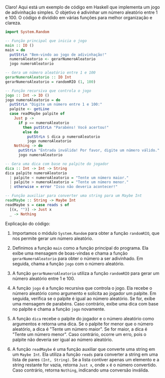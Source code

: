 Claro! Aqui está um exemplo de código em Haskell que implementa um jogo de adivinhação simples. O objetivo é adivinhar um número aleatório entre 1 e 100. O código é dividido em várias funções para melhor organização e clareza.

```haskell
import System.Random

-- Função principal que inicia o jogo
main :: IO ()
main = do
  putStrLn "Bem-vindo ao jogo de adivinhação!"
  numeroAleatorio <- gerarNumeroAleatorio
  jogo numeroAleatorio

-- Gera um número aleatório entre 1 e 100
gerarNumeroAleatorio :: IO Int
gerarNumeroAleatorio = randomRIO (1, 100)

-- Função recursiva que controla o jogo
jogo :: Int -> IO ()
jogo numeroAleatorio = do
  putStrLn "Digite um número entre 1 e 100:"
  palpite <- getLine
  case readMaybe palpite of
    Just p ->
      if p == numeroAleatorio
        then putStrLn "Parabéns! Você acertou!"
        else do
          putStrLn $ dica p numeroAleatorio
          jogo numeroAleatorio
    Nothing -> do
      putStrLn "Entrada inválida! Por favor, digite um número válido."
      jogo numeroAleatorio

-- Gera uma dica com base no palpite do jogador
dica :: Int -> Int -> String
dica palpite numeroAleatorio
  | palpite < numeroAleatorio = "Tente um número maior."
  | palpite > numeroAleatorio = "Tente um número menor."
  | otherwise = error "Isso não deveria acontecer!"

-- Função auxiliar para converter uma string para um Maybe Int
readMaybe :: String -> Maybe Int
readMaybe s = case reads s of
  [(x, "")] -> Just x
  _ -> Nothing
```

Explicação do código:

1. Importamos o módulo `System.Random` para obter a função `randomRIO`, que nos permite gerar um número aleatório.

2. Definimos a função `main` como a função principal do programa. Ela exibe uma mensagem de boas-vindas e chama a função `gerarNumeroAleatorio` para obter o número a ser adivinhado. Em seguida, chama a função `jogo` com o número aleatório.

3. A função `gerarNumeroAleatorio` utiliza a função `randomRIO` para gerar um número aleatório entre 1 e 100.

4. A função `jogo` é a função recursiva que controla o jogo. Ela recebe o número aleatório como argumento e solicita ao jogador um palpite. Em seguida, verifica se o palpite é igual ao número aleatório. Se for, exibe uma mensagem de parabéns. Caso contrário, exibe uma dica com base no palpite e chama a função `jogo` novamente.

5. A função `dica` recebe o palpite do jogador e o número aleatório como argumentos e retorna uma dica. Se o palpite for menor que o número aleatório, a dica é "Tente um número maior". Se for maior, a dica é "Tente um número menor". Caso contrário, ocorre um erro, pois o palpite não deveria ser igual ao número aleatório.

6. A função `readMaybe` é uma função auxiliar que converte uma string em um `Maybe Int`. Ela utiliza a função `reads` para converter a string em uma lista de pares `(Int, String)`. Se a lista contiver apenas um elemento e a string restante for vazia, retorna `Just x`, onde `x` é o número convertido. Caso contrário, retorna `Nothing`, indicando uma conversão inválida.